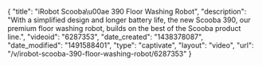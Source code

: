 {
    "title": "iRobot Scooba\u00ae 390 Floor Washing Robot",
    "description": "With a simplified design and longer battery life, the new Scooba 390, our premium floor washing robot, builds on the best of the Scooba product line.",
    "videoid": "6287353",
    "date_created": "1438378087",
    "date_modified": "1491588401",
    "type": "captivate",
    "layout": "video",
    "url": "\/v\/irobot-scooba-390-floor-washing-robot\/6287353"
}